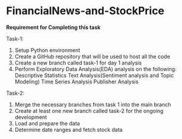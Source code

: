 # FinancialNews-and-StockPrice

**Requirement for Completing this task**

Task-1:
1. Setup Python environment
2. Create a GitHub repository that will be used to host all the code
3. Create a new branch called task-1 for day 1 analysis
4. Perform Exploratory Data Analysis(EDA) analysis on the following:
      Descriptive Statistics
      Text Analysis(Sentiment analysis and Topic Modeling)
      Time Series Analysis
      Publisher Analysis
   
Task-2:
1. Merge the necessary branches from task 1 into the main branch
2. Create at least one new branch called task-2 for the ongoing development
3. Load and prepare the data
4. Determine date ranges and fetch stock data
